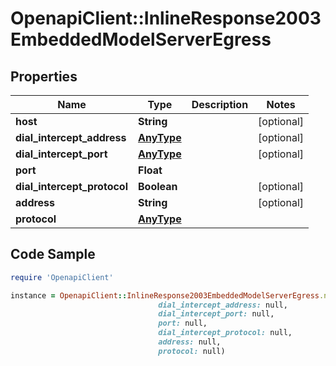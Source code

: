 # OpenapiClient::InlineResponse2003EmbeddedModelServerEgress

## Properties

Name | Type | Description | Notes
------------ | ------------- | ------------- | -------------
**host** | **String** |  | [optional] 
**dial_intercept_address** | [**AnyType**](.md) |  | [optional] 
**dial_intercept_port** | [**AnyType**](.md) |  | [optional] 
**port** | **Float** |  | 
**dial_intercept_protocol** | **Boolean** |  | [optional] 
**address** | **String** |  | [optional] 
**protocol** | [**AnyType**](.md) |  | 

## Code Sample

```ruby
require 'OpenapiClient'

instance = OpenapiClient::InlineResponse2003EmbeddedModelServerEgress.new(host: null,
                                 dial_intercept_address: null,
                                 dial_intercept_port: null,
                                 port: null,
                                 dial_intercept_protocol: null,
                                 address: null,
                                 protocol: null)
```


